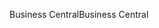 <span data-ttu-id="20346-101">Business Central</span><span class="sxs-lookup"><span data-stu-id="20346-101">Business Central</span></span>
